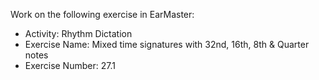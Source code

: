 Work on the following exercise in EarMaster:
- Activity: Rhythm Dictation
- Exercise Name: Mixed time signatures with 32nd, 16th, 8th & Quarter notes
- Exercise Number: 27.1
